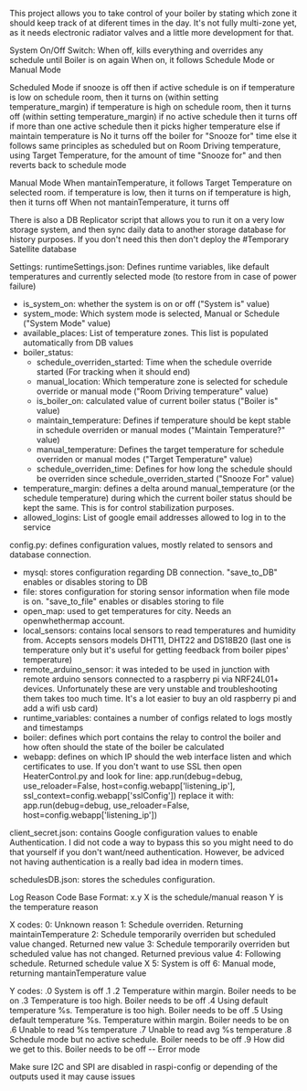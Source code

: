 This project allows you to take control of your boiler by stating which zone it should keep track of at diferent times in the day.
It's not fully multi-zone yet, as it needs electronic radiator valves and a little more development for that.

System On/Off Switch:
   When off, kills everything and overrides any schedule until Boiler is on again
   When on, it follows Schedule Mode or Manual Mode

   Scheduled Mode
      if snooze is off then
         if active schedule is on
            if temperature is low on schedule room, then it turns on (within setting temperature_margin)
            if temperature is high on schedule room, then it turns off (within setting temperature_margin)
         if no active schedule then it turns off
         if more than one active schedule then it picks higher temperature
      else
         if maintain temperature is No
            it turns off the boiler for "Snooze for" time
         else
            it follows same principles as scheduled but on Room Driving temperature, using Target Temperature, for the amount of time "Snooze for" and then reverts back to schedule mode


   Manual Mode
      When mantainTemperature, it follows Target Temperature on selected room.
         if temperature is low, then it turns on
         if temperature is high, then it turns off
      When not mantainTemperature, it turns off

There is also a DB Replicator script that allows you to run it on a very low storage system, and then sync daily data to another storage database for history purposes. If you don't need this then don't deploy the #Temporary Satellite database

Settings:
runtimeSettings.json: Defines runtime variables, like default temperatures and currently selected mode (to restore from in case of power failure)
* is_system_on: whether the system is on or off ("System is" value)
* system_mode: Which system mode is selected, Manual or Schedule ("System Mode" value)
* available_places: List of temperature zones. This list is populated automatically from DB values
* boiler_status:
   * schedule_overriden_started: Time when the schedule override started (For tracking when it should end)
   * manual_location: Which temperature zone is selected for schedule override or manual mode ("Room Driving temperature" value)
   * is_boiler_on: calculated value of current boiler status ("Boiler is" value)
   * maintain_temperature: Defines if temperature should be kept stable in schedule overriden or manual modes ("Maintain Temperature?" value)
   * manual_temperature: Defines the target temperature for schedule overriden or manual modes ("Target Temperature" value)
   * schedule_overriden_time: Defines for how long the schedule should be overriden since schedule_overriden_started ("Snooze For" value)
* temperature_margin: defines a delta around manual_temperature (or the schedule temperature) during which the current boiler status should be kept the same. This is for control stabilization purposes.
* allowed_logins: List of google email addresses allowed to log in to the service

config.py: defines configuration values, mostly related to sensors and database connection.
* mysql: stores configuration regarding DB connection. "save_to_DB" enables or disables storing to DB
* file: stores configuration for storing sensor information when file mode is on. "save_to_file" enables or disables storing to file
* open_map: used to get temperatures for city. Needs an openwhethermap account.
* local_sensors: contains local sensors to read temperatures and humidity from. Accepts sensors models DHT11, DHT22 and DS18B20 (last one is temperature only but it's useful for getting feedback from boiler pipes' temperature)
* remote_arduino_sensor: it was inteded to be used in junction with remote arduino sensors connected to a raspberry pi via NRF24L01+ devices. Unfortunately these are very unstable and troubleshooting them takes too much time. It's a lot easier to buy an old raspberry pi and add a wifi usb card)
* runtime_variables: containes a number of configs related to logs mostly and timestamps
* boiler: defines which port contains the relay to control the boiler and how often should the state of the boiler be calculated
* webapp: defines on which IP should the web interface listen and which certificates to use. If you don't want to use SSL then open HeaterControl.py and look for line:
   app.run(debug=debug, use_reloader=False, host=config.webapp['listening_ip'], ssl_context=config.webapp['sslConfig'])
replace it with:
   app.run(debug=debug, use_reloader=False, host=config.webapp['listening_ip'])

client_secret.json: contains Google configuration values to enable Authentication. I did not code a way to bypass this so you might need to do that yourself if you don't want/need authentication. However, be adviced not having authentication is a really bad idea in modern times.

schedulesDB.json: stores the schedules configuration. 





Log Reason Code Base
Format: x.y
X is the schedule/manual reason
Y is the temperature reason

X codes:
0: Unknown reason
1: Schedule overriden. Returning maintainTemperature
2: Schedule temporarily overriden but scheduled value changed. Returned new value
3: Schedule temporarily overriden but scheduled value has not changed. Returned previous value
4: Following schedule. Returned schedule value X
5: System is off
6: Manual mode, returning mantainTemperature value

Y codes:
.0 System is off
.1
.2 Temperature within margin. Boiler needs to be on
.3 Temperature is too high. Boiler needs to be off
.4 Using default temperature %s. Temperature is too high. Boiler needs to be off
.5 Using default temperature %s. Temperature within margin. Boiler needs to be on
.6 Unable to read %s temperature
.7 Unable to read avg %s temperature
.8 Schedule mode but no active schedule. Boiler needs to be off
.9 How did we get to this. Boiler needs to be off -- Error mode

Make sure I2C and SPI are disabled in raspi-config or depending of the outputs used it may cause issues